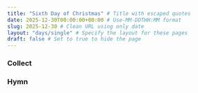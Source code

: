 ```yaml
---
title: "Sixth Day of Christmas" # Title with escaped quotes
date: 2025-12-30T00:00:00+00:00 # Use-MM-DDTHH:MM format
slug: 2025-12-30 # Clean URL using only date
layout: "days/single" # Specify the layout for these pages
draft: false # Set to true to hide the page
---
```


### Collect


### Hymn